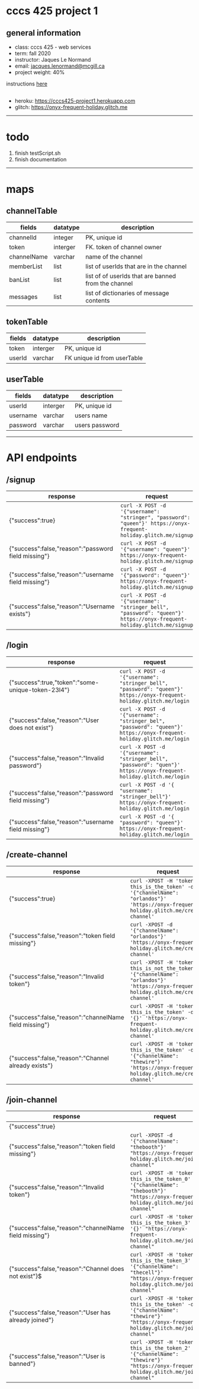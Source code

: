 # cccs 425 project 1
## general information
- class: cccs 425 - web services
- term: fall 2020
- instructor: Jaques Le Normand
- email: jacques.lenormand@mcgill.ca
- project weight: 40%

instructions [here](https://wakata.io/webservertestcases/index.html?stream=webservices-chat)

## 
- heroku: https://cccs425-project1.herokuapp.com
- glitch: https://onyx-frequent-holiday.glitch.me

---

# todo
1) finish testScript.sh
2) finish documentation

---

# maps
## channelTable
| fields | datatype | description |
| --- | --- | ---|
| channelId | integer | PK, unique id |
| token | interger | FK. token of channel owner |
| channelName | varchar | name of the channel |
| memberList | list | list of userIds that are in the channel |
| banList | list | list of of userIds that are banned from the channel |
| messages | list | list of dictionaries of message contents |


## tokenTable
| fields | datatype | description |
| --- | --- | ---|
| token | interger | PK, unique id |
| userId | varchar | FK unique id from userTable |


## userTable
| fields | datatype | description |
| --- | --- | ---|
| userId | interger | PK, unique id |
| username | varchar | users name |
| password | varchar | users password |

---

# API endpoints
## /signup
| response | request |
| --- | --- |
| {"success":true} | `curl -X POST -d '{"username": "stringer", "password": "queen"}' https://onyx-frequent-holiday.glitch.me/signup` |
|{"success":false,"reason":"password field missing"} | `curl -X POST -d '{"username": "queen"}' https://onyx-frequent-holiday.glitch.me/signup` |
| {"success":false,"reason":"username field missing"} | `curl -X POST -d '{"password": "queen"}' https://onyx-frequent-holiday.glitch.me/signup` |
| {"success":false,"reason":"Username exists"} | `curl -X POST -d '{"username": "stringer_bell", "password": "queen"}' https://onyx-frequent-holiday.glitch.me/signup` |

## /login
| response | request |
| --- | --- |
| {"success":true,"token":"some-unique-token-23l4"} | `curl -X POST -d '{"username": "stringer_bell", "password": "queen"}' https://onyx-frequent-holiday.glitch.me/login`|
| {"success":false,"reason":"User does not exist"} | `curl -X POST -d '{"username": "stringer_bel", "password": "queen"}' https://onyx-frequent-holiday.glitch.me/login` |
| {"success":false,"reason":"Invalid password"} | `curl -X POST -d '{"username": "stringer_bell", "password": "quen"}' https://onyx-frequent-holiday.glitch.me/login` |
| {"success":false,"reason":"password field missing"} | `curl -X POST -d '{ "username": "stringer_bell"}' https://onyx-frequent-holiday.glitch.me/login`|
| {"success":false,"reason":"username field missing"} | `curl -X POST -d '{ "password": "queen"}' https://onyx-frequent-holiday.glitch.me/login` |

## /create-channel
| response | request |
| --- | --- |
| {"success":true} | `curl -XPOST -H 'token: this_is_the_token' -d '{"channelName": "orlandos"}' 'https://onyx-frequent-holiday.glitch.me/create-channel'` |
| {"success":false,"reason":"token field missing"} | `curl -XPOST -d '{"channelName": "orlandos"}' 'https://onyx-frequent-holiday.glitch.me/create-channel'` |
| {"success":false,"reason":"Invalid token"} | `curl -XPOST -H 'token: this_is_not_the_token' -d '{"channelName": "orlandos"}' 'https://onyx-frequent-holiday.glitch.me/create-channel'` |
| {"success":false,"reason":"channelName field missing"} | `curl -XPOST -H 'token: this_is_the_token' -d '{}' 'https://onyx-frequent-holiday.glitch.me/create-channel'`|
| {"success":false,"reason":"Channel already exists"} | `curl -XPOST -H 'token: this_is_the_token' -d '{"channelName": "thewire"}' 'https://onyx-frequent-holiday.glitch.me/create-channel'` |

## /join-channel
| response | request |
| --- | --- |
| {"success":true} |  |
| {"success":false,"reason":"token field missing"} | `curl -XPOST -d '{"channelName": "thebooth"}' "https://onyx-frequent-holiday.glitch.me/join-channel"` |
| {"success":false,"reason":"Invalid token"} | `curl -XPOST -H 'token: this_is_the_token_0' -d '{"channelName": "thebooth"}' "https://onyx-frequent-holiday.glitch.me/join-channel"` |
| {"success":false,"reason":"channelName field missing"} | `curl -XPOST -H 'token: this_is_the_token_3' -d '{}' "https://onyx-frequent-holiday.glitch.me/join-channel"` |
| {"success":false,"reason":"Channel does not exist"}$ | `curl -XPOST -H 'token: this_is_the_token_3' -d '{"channelName": "thecell"}' "https://onyx-frequent-holiday.glitch.me/join-channel"` |
| {"success":false,"reason":"User has already joined"} | `curl -XPOST -H 'token: this_is_the_token' -d '{"channelName": "thewire"}' "https://onyx-frequent-holiday.glitch.me/join-channel"` |
| {"success":false,"reason":"User is banned"} | `curl -XPOST -H 'token: this_is_the_token_2' -d '{"channelName": "thewire"}' "https://onyx-frequent-holiday.glitch.me/join-channel"` |

